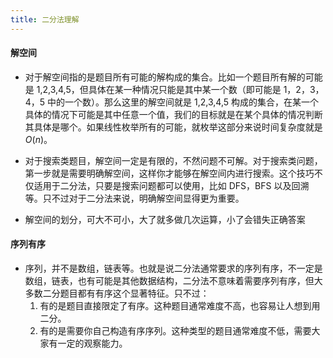 ```yaml
---
title: 二分法理解
---
```


#### 解空间

* 对于解空间指的是题目所有可能的解构成的集合。比如一个题目所有解的可能是 1,2,3,4,5，但具体在某一种情况只能是其中某一个数（即可能是 1，2，3，4，5 中的一个数）。那么这里的解空间就是 1,2,3,4,5 构成的集合，在某一个具体的情况下可能是其中任意一个值，我们的目标就是在某个具体的情况判断其具体是哪个。如果线性枚举所有的可能，就枚举这部分来说时间复杂度就是 $O(n)$。

* 对于搜索类题目，解空间一定是有限的，不然问题不可解。对于搜索类问题，第一步就是需要明确解空间，这样你才能够在解空间内进行搜索。这个技巧不仅适用于二分法，只要是搜索问题都可以使用，比如 DFS，BFS 以及回溯等。只不过对于二分法来说，明确解空间显得更为重要。

* 解空间的划分，可大不可小，大了就多做几次运算，小了会错失正确答案

#### 序列有序

* 序列，并不是数组，链表等。也就是说二分法通常要求的序列有序，不一定是数组，链表，也有可能是其他数据结构，二分法不意味着需要序列有序，但大多数二分题目都有有序这个显著特征。只不过：
    1. 有的是题目直接限定了有序。这种题目通常难度不高，也容易让人想到用二分。
    2. 有的是需要你自己构造有序序列。这种类型的题目通常难度不低，需要大家有一定的观察能力。